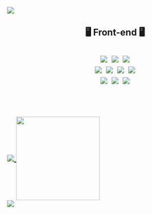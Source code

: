 <img src="https://capsule-render.vercel.app/api?type=egg&color=F7E07F&text=Welcome%20harim's%20Github&height=250&width=200&section=header&fontColor=FFA500"/></a>
<h2 align="center" marginTop=10>🖥️ Front-end 🖥️<h2>
<p align="center">
  <img src="https://img.shields.io/badge/HTML5-E34F26?style=for-the-badge&logo=html5&logoColor=white"/></a>&nbsp 
  <img src="https://img.shields.io/badge/CSS3-1572B6?style=for-the-badge&logo=css3&logoColor=white"/></a>&nbsp 
  <img src="https://img.shields.io/badge/JavaScript-F7DF1E?style=for-the-badge&logo=JavaScript&logoColor=white"/></a>
  <br>
  <img src="https://img.shields.io/badge/React-20232A?style=for-the-badge&logo=react&logoColor=61DAFB"/></a>&nbsp 
  <img src="https://img.shields.io/badge/TypeScript-007ACC?style=for-the-badge&logo=typescript&logoColor=white"/></a>&nbsp 
  <img src="https://img.shields.io/badge/Next.js-000?logo=nextdotjs&logoColor=fff&style=for-the-badge"/></a>&nbsp 
  <img src="https://img.shields.io/badge/styled--components-DB7093?style=for-the-badge&logo=styled-components&logoColor=white"/></a>
  <br>
  <img src="https://img.shields.io/badge/Redux-593D88?style=for-the-badge&logo=redux&logoColor=white"/></a>&nbsp 
  <img src="https://img.shields.io/badge/Recoil-3578E5?style=for-the-badge&logo=recoil&logoColor=white"/></a>&nbsp 
  <img src="https://img.shields.io/badge/Axios-5A29E4?style=for-the-badge&logo=axios&logoColor=white"/></a>
</p>
<br>
<br>
<a href="https://github.com/anuraghazra/github-readme-stats">
  <img align="center" src="https://github-readme-stats.vercel.app/api?username=chr0405&show_icons=true&theme=flag-india&rank_icon=github" />
</a>
<a href="https://github.com/anuraghazra/convoychat">
  <img height=195 align="center" src="https://github-readme-stats.vercel.app/api/top-langs/?username=chr0405&langs_count=8&layout=compact&theme=flag-india" />
</a>
<br>
<img src="https://capsule-render.vercel.app/api?type=egg&color=F7E07F&height=200&width=250&section=footer&fontColor=FFA500"/></a>
